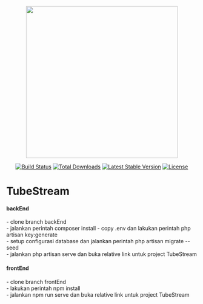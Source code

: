 <p align="center"><a href="https://laravel.com" target="_blank"><img src="https://raw.githubusercontent.com/laravel/art/master/logo-lockup/5%20SVG/2%20CMYK/1%20Full%20Color/laravel-logolockup-cmyk-red.svg" width="400"></a></p>

<p align="center">
<a href="https://travis-ci.org/laravel/framework"><img src="https://travis-ci.org/laravel/framework.svg" alt="Build Status"></a>
<a href="https://packagist.org/packages/laravel/framework"><img src="https://poser.pugx.org/laravel/framework/d/total.svg" alt="Total Downloads"></a>
<a href="https://packagist.org/packages/laravel/framework"><img src="https://poser.pugx.org/laravel/framework/v/stable.svg" alt="Latest Stable Version"></a>
<a href="https://packagist.org/packages/laravel/framework"><img src="https://poser.pugx.org/laravel/framework/license.svg" alt="License"></a>
</p>

<h1>TubeStream</h1>
<h4>backEnd</h4>
    - clone branch backEnd <br>
    - jalankan perintah composer install
    - copy .env dan lakukan perintah php artisan key:generate <br>
    - setup configurasi database dan jalankan perintah php artisan migrate --seed <br>
    - jalankan php artisan serve dan buka relative link untuk project TubeStream
    
<h4>frontEnd</h4>
    - clone branch frontEnd <br>
    - lakukan perintah npm install<br>
    - jalankan npm run serve dan buka relative link untuk project TubeStream
